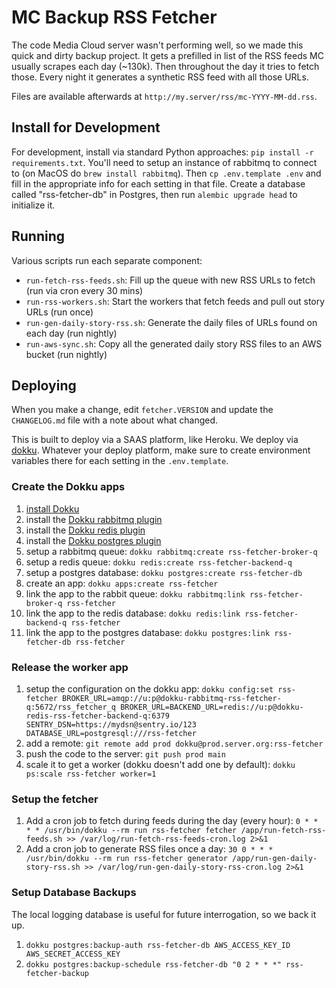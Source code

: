 MC Backup RSS Fetcher
=====================

The code Media Cloud server wasn't performing well, so we made this quick and dirty backup project. It gets a prefilled
in list of the RSS feeds MC usually scrapes each day (~130k). Then throughout the day it tries to fetch those. Every 
night it generates a synthetic RSS feed with all those URLs. 

Files are available afterwards at `http://my.server/rss/mc-YYYY-MM-dd.rss`.

Install for Development
-----------------------

For development, install via standard Python approaches: `pip install -r requirements.txt`.
You'll need to setup an instance of rabbitmq to connect to (on MacOS do `brew install rabbitmq`).
Then `cp .env.template .env` and fill in the appropriate info for each setting in that file.
Create a database called "rss-fetcher-db" in Postgres, then run `alembic upgrade head` to initialize it.

Running
-------

Various scripts run each separate component:
 * `run-fetch-rss-feeds.sh`: Fill up the queue with new RSS URLs to fetch (run via cron every 30 mins)
 * `run-rss-workers.sh`: Start the workers that fetch feeds and pull out story URLs (run once)
 * `run-gen-daily-story-rss.sh`: Generate the daily files of URLs found on each day (run nightly)
 * `run-aws-sync.sh`: Copy all the generated daily story RSS files to an AWS bucket (run nightly)

Deploying
---------

When you make a change, edit `fetcher.VERSION` and update the `CHANGELOG.md` file with a note about what changed.

This is built to deploy via a SAAS platform, like Heroku. We deploy via [dokku](https://dokku.com). Whatever your deploy
platform, make sure to create environment variables there for each setting in the `.env.template`.

### Create the Dokku apps

1. [install Dokku](http://dokku.viewdocs.io/dokku/getting-started/installation/)
2. install the [Dokku rabbitmq plugin](https://github.com/dokku/dokku-rabbitmq)
3. install the [Dokku redis plugin](https://github.com/dokku/dokku-redis)
4. install the [Dokku postgres plugin](https://github.com/dokku/dokku-postgres)
5. setup a rabbitmq queue: `dokku rabbitmq:create rss-fetcher-broker-q`
6. setup a redis queue: `dokku redis:create rss-fetcher-backend-q`
7. setup a postgres database: `dokku postgres:create rss-fetcher-db`
8. create an app: `dokku apps:create rss-fetcher`
9. link the app to the rabbit queue: `dokku rabbitmq:link rss-fetcher-broker-q rss-fetcher`
10. link the app to the redis database: `dokku redis:link rss-fetcher-backend-q rss-fetcher`
11. link the app to the postgres database: `dokku postgres:link rss-fetcher-db rss-fetcher`

### Release the worker app

1. setup the configuration on the dokku app: `dokku config:set rss-fetcher BROKER_URL=amqp://u:p@dokku-rabbitmq-rss-fetcher-q:5672/rss_fetcher_q BROKER_URL=BACKEND_URL=redis://u:p@dokku-redis-rss-fetcher-backend-q:6379 SENTRY_DSN=https://mydsn@sentry.io/123 DATABASE_URL=postgresql:///rss-fetcher`
2. add a remote: `git remote add prod dokku@prod.server.org:rss-fetcher`
3. push the code to the server: `git push prod main`
4. scale it to get a worker (dokku doesn't add one by default): `dokku ps:scale rss-fetcher worker=1`

### Setup the fetcher

1. Add a cron job to fetch during feeds during the day (every hour): `0 * * * * /usr/bin/dokku --rm run rss-fetcher fetcher /app/run-fetch-rss-feeds.sh >> /var/log/run-fetch-rss-feeds-cron.log 2>&1`
2. Add a cron job to generate RSS files once a day: `30 0 * * * /usr/bin/dokku --rm run rss-fetcher generator /app/run-gen-daily-story-rss.sh >> /var/log/run-gen-daily-story-rss-cron.log 2>&1`

### Setup Database Backups

The local logging database is useful for future interrogation, so we back it up.

1. `dokku postgres:backup-auth rss-fetcher-db AWS_ACCESS_KEY_ID AWS_SECRET_ACCESS_KEY`
2. `dokku postgres:backup-schedule rss-fetcher-db "0 2 * * *" rss-fetcher-backup`
